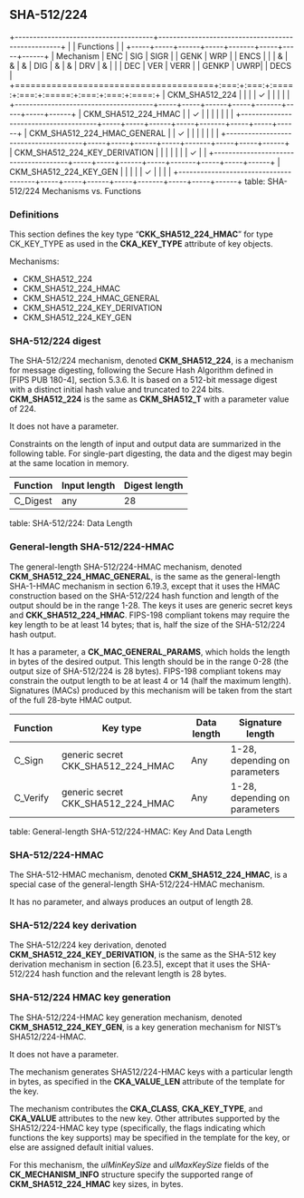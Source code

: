 ## SHA-512/224

+--------------------------------------+---------------------------------------------------+
|                                      | Functions                                         |
|                                      +-----+-----+------+-----+-------+-----+-----+------+
| Mechanism                            | ENC | SIG | SIGR |     | GENK  | WRP |     | ENCS |
|                                      |  &  |  &  |  &   | DIG |   &   |  &  | DRV |  &   |
|                                      | DEC | VER | VERR |     | GENKP | UWRP|     | DECS |
+======================================+:===:+:===:+:====:+:===:+:=====:+:===:+:===:+:====:+
| CKM_SHA512_224                       |     |     |      |  ✓  |       |     |     |      |
+--------------------------------------+-----+-----+------+-----+-------+-----+-----+------+
| CKM_SHA512_224_HMAC                  |     |  ✓  |      |     |       |     |     |      |
+--------------------------------------+-----+-----+------+-----+-------+-----+-----+------+
| CKM_SHA512_224_HMAC_GENERAL          |     |  ✓  |      |     |       |     |     |      |
+--------------------------------------+-----+-----+------+-----+-------+-----+-----+------+
| CKM_SHA512_224_KEY_DERIVATION        |     |     |      |     |       |     |  ✓  |      |
+--------------------------------------+-----+-----+------+-----+-------+-----+-----+------+
| CKM_SHA512_224_KEY_GEN               |     |     |      |     |   ✓   |     |     |      |
+--------------------------------------+-----+-----+------+-----+-------+-----+-----+------+
table: SHA-512/224 Mechanisms vs. Functions

### Definitions

This section defines the key type “**CKK_SHA512_224_HMAC**” for type CK_KEY_TYPE
as used in the **CKA_KEY_TYPE** attribute of key objects.

Mechanisms:

- CKM_SHA512_224
- CKM_SHA512_224_HMAC
- CKM_SHA512_224_HMAC_GENERAL
- CKM_SHA512_224_KEY_DERIVATION
- CKM_SHA512_224_KEY_GEN 

### SHA-512/224 digest

The SHA-512/224 mechanism, denoted **CKM_SHA512_224**, is a mechanism for
message digesting, following the Secure Hash Algorithm defined in [FIPS PUB
180-4], section 5.3.6. It is based on a 512-bit message digest with a distinct
initial hash value and truncated to 224 bits. **CKM_SHA512_224** is the same as
**CKM_SHA512_T** with a parameter value of 224.

It does not have a parameter.

Constraints on the length of input and output data are summarized in the
following table. For single-part digesting, the data and the digest may begin at
the same location in memory.

| Function | Input length | Digest length |
|----------|--------------|---------------|
| C_Digest | any          | 28            |
table: SHA-512/224: Data Length

### General-length SHA-512/224-HMAC

The general-length SHA-512/224-HMAC mechanism, denoted
**CKM_SHA512_224_HMAC_GENERAL**, is the same as the general-length SHA-1-HMAC
mechanism in section 6.19.3, except that it uses the HMAC construction based on
the SHA-512/224 hash function and length of the output should be in the range
1-28. The keys it uses are generic secret keys and **CKK_SHA512_224_HMAC**.
FIPS-198 compliant tokens may require the key length to be at least 14 bytes;
that is, half the size of the SHA-512/224 hash output.

It has a parameter, a **CK_MAC_GENERAL_PARAMS**, which holds the length in bytes
of the desired output. This length should be in the range 0-28 (the output size
of SHA-512/224 is 28 bytes). FIPS-198 compliant tokens may constrain the output
length to be at least 4 or 14 (half the maximum length). Signatures (MACs)
produced by this mechanism will be taken from the start of the full 28-byte HMAC
output.

| Function | Key type       | Data length | Signature length              |
|----------|----------------|-------------|-------------------------------|
| C_Sign   | generic secret CKK_SHA512_224_HMAC | Any | 1-28, depending on parameters |
| C_Verify | generic secret CKK_SHA512_224_HMAC | Any | 1-28, depending on parameters |
table: General-length SHA-512/224-HMAC: Key And Data Length

### SHA-512/224-HMAC

The SHA-512-HMAC mechanism, denoted **CKM_SHA512_224_HMAC**, is a special case
of the general-length SHA-512/224-HMAC mechanism.

It has no parameter, and always produces an output of length 28.

### SHA-512/224 key derivation

The SHA-512/224 key derivation, denoted **CKM_SHA512_224_KEY_DERIVATION**, is
the same as the SHA-512 key derivation mechanism in section [6.23.5], except that
it uses the SHA-512/224 hash function and the relevant length is 28 bytes.

### SHA-512/224 HMAC key generation

The SHA-512/224-HMAC key generation mechanism, denoted
**CKM_SHA512_224_KEY_GEN**, is a key generation mechanism for NIST’s
SHA512/224-HMAC.

It does not have a parameter.

The mechanism generates SHA512/224-HMAC keys with a particular length in bytes,
as specified in the **CKA_VALUE_LEN** attribute of the template for the key.

The mechanism contributes the **CKA_CLASS**, **CKA_KEY_TYPE**, and **CKA_VALUE**
attributes to the new key. Other attributes supported by the SHA512/224-HMAC key
type (specifically, the flags indicating which functions the key supports) may
be specified in the template for the key, or else are assigned default initial
values.

For this mechanism, the _ulMinKeySize_ and _ulMaxKeySize_ fields of the
**CK_MECHANISM_INFO** structure specify the supported range of
**CKM_SHA512_224_HMAC** key sizes, in bytes.
